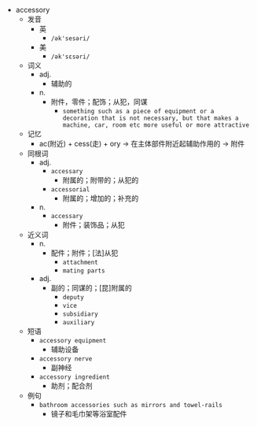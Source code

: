 - accessory
  - 发音
    - 英
      - `/ək'sesəri/`
    - 美
      - `/ək'sɛsəri/`
  - 词义
    - adj.
      - 辅助的
    - n.
      - 附件，零件；配饰；从犯，同谋
        - `something such as a piece of equipment or a decoration that is not necessary, but that makes a machine, car, room etc more useful or more attractive`
  - 记忆
    - ac(附近) + cess(走) + ory → 在主体部件附近起辅助作用的 → 附件
  - 同根词
    - adj.
      - `accessary`
        - 附属的；附带的；从犯的
      - `accessorial`
        - 附属的；增加的；补充的
    - n.
      - `accessary`
        - 附件；装饰品；从犯
  - 近义词
    - n.
      - 配件；附件；[法]从犯
        - `attachment`
        - `mating parts`
    - adj.
      - 副的；同谋的；[昆]附属的
        - `deputy`
        - `vice`
        - `subsidiary`
        - `auxiliary`
  - 短语
    - `accessory equipment`
      - 辅助设备 
    - `accessory nerve`
      - 副神经 
    - `accessory ingredient`
      - 助剂；配合剂 
  - 例句
    - `bathroom accessories such as mirrors and towel-rails`
      - 镜子和毛巾架等浴室配件

